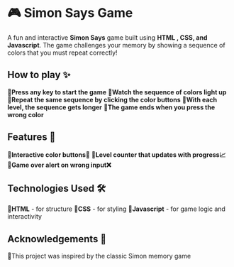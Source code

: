 # 🎮 Simon Says Game

A fun and interactive **Simon Says** game built using **HTML , CSS, and Javascript**.
The game challenges your memory by showing a sequence of colors that you must repeat correctly!

##  How to play ✨
🔹**Press any key to start the game**
🔹**Watch the sequence of colors light up**
🔹**Repeat the same sequence by clicking the color buttons**
🔹**With each level, the sequence gets longer**
🔹**The game ends when you press the wrong color**

## Features 🚀
🔹**Interactive color buttons🎨**
🔹**Level counter that updates with progress📈**
🔹**Game over alert on wrong input❌**

## Technologies Used 🛠️
🔹**HTML** - for structure
🔹**CSS**  - for styling
🔹**Javascript** - for game logic and interactivity

## Acknowledgements 🙌
🔹This project was inspired by the classic Simon memory game
